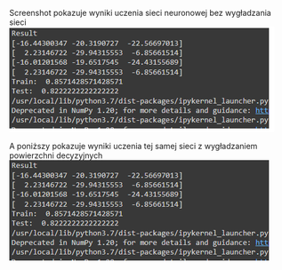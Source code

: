 <!-- ![plot](https://github.com/EmilWalewski/MasterD/blob/master/artemis-02.png?raw=true) -->

Screenshot pokazuje wyniki uczenia sieci neuronowej bez wygładzania sieci
<img src="https://github.com/EmilWalewski/MasterD/blob/master/artemis-02.png">

A poniższy pokazuje wyniki uczenia tej samej sieci z wygładzaniem powierzchni decyzyjnych
<img src="https://github.com/EmilWalewski/MasterD/blob/master/artemis-02-linear-adapter.png">

